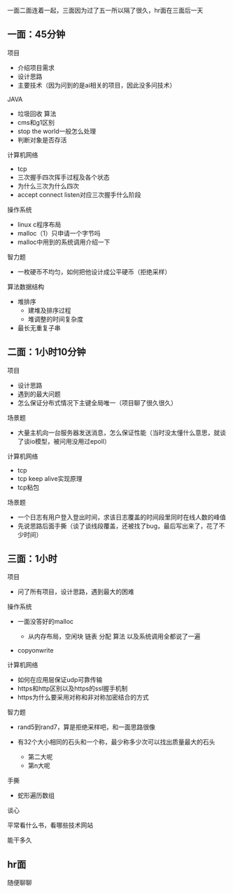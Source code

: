 一面二面连着一起，三面因为过了五一所以隔了很久，hr面在三面后一天

## 一面：45分钟

项目

- 介绍项目需求
- 设计思路
- 主要技术（因为问到的是ai相关的项目，因此没多问技术）

JAVA

- 垃圾回收 算法
- cms和g1区别
- stop the world一般怎么处理
- 判断对象是否存活

计算机网络

- tcp
- 三次握手四次挥手过程及各个状态
- 为什么三次为什么四次
- accept connect listen对应三次握手什么阶段

操作系统

- linux c程序布局
- malloc（1）只申请一个字节吗
- malloc中用到的系统调用介绍一下

智力题

- 一枚硬币不均匀，如何把他设计成公平硬币（拒绝采样）

算法数据结构

- 堆排序
  - 建堆及排序过程
  - 堆调整的时间复杂度
- 最长无重复子串



## 二面：1小时10分钟

项目

- 设计思路
- 遇到的最大问题
- 怎么保证分布式情况下主键全局唯一（项目聊了很久很久）

场景题

- 大量主机向一台服务器发送消息，怎么保证性能（当时没太懂什么意思，就谈了谈io模型，被问用没用过epoll）

计算机网络

- tcp
- tcp keep alive实现原理
- tcp粘包

场景题

- 一个日志有用户登入登出时间，求该日志覆盖的时间段里同时在线人数的峰值
- 先说思路后面手撕（谈了谈线段覆盖，还被找了bug，最后写出来了，花了不少时间）



## 三面：1小时

项目

- 问了所有项目，设计思路，遇到最大的困难

操作系统

- 一面没答好的malloc
  - 从内存布局，空闲块 链表 分配 算法 以及系统调用全都说了一遍

- copyonwrite

计算机网络

- 如何在应用层保证udp可靠传输
- https和http区别以及https的ssl握手机制
- https为什么要采用对称和非对称加密结合的方式

智力题

- rand5到rand7，算是拒绝采样吧，和一面思路很像

- 有32个大小相同的石头和一个称，最少称多少次可以找出质量最大的石头
  - 第二大呢
  - 第n大呢

手撕

- 蛇形遍历数组

谈心

平常看什么书，看哪些技术网站

能干多久

## hr面

随便聊聊